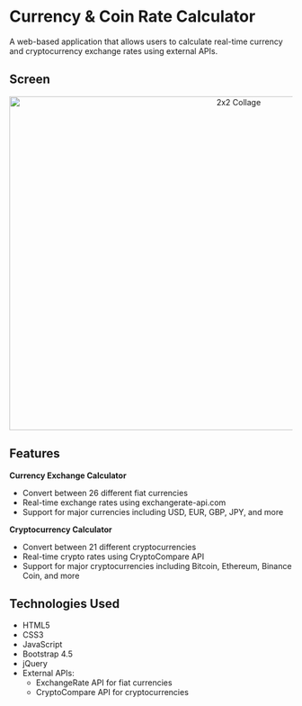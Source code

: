 # Currency & Coin Rate Calculator

A web-based application that allows users to calculate real-time currency and cryptocurrency exchange rates using external APIs.

## Screen

  <div align="center">
    <img src="https://github.com/user-attachments/assets/26acdcb5-774e-4b3e-bade-0329e452a587" alt="2x2 Collage" width="800" height="593"/>
</div>

## Features

**Currency Exchange Calculator**
  - Convert between 26 different fiat currencies
  - Real-time exchange rates using exchangerate-api.com
  - Support for major currencies including USD, EUR, GBP, JPY, and more

**Cryptocurrency Calculator**
  - Convert between 21 different cryptocurrencies
  - Real-time crypto rates using CryptoCompare API
  - Support for major cryptocurrencies including Bitcoin, Ethereum, Binance Coin, and more

## Technologies Used

- HTML5
- CSS3
- JavaScript
- Bootstrap 4.5
- jQuery
- External APIs:
  - ExchangeRate API for fiat currencies
  - CryptoCompare API for cryptocurrencies
